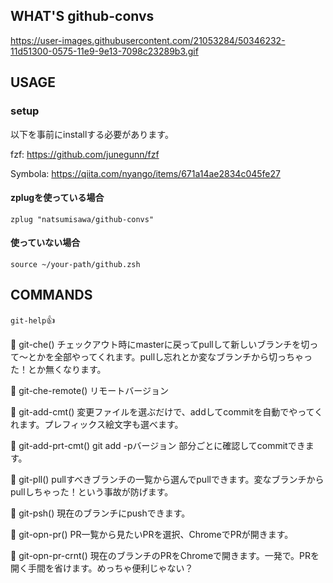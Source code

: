 ## WHAT'S github-convs
https://user-images.githubusercontent.com/21053284/50346232-11d51300-0575-11e9-9e13-7098c23289b3.gif

## USAGE
### setup
以下を事前にinstallする必要があります。

fzf: https://github.com/junegunn/fzf

Symbola: https://qiita.com/nyango/items/671a14ae2834c045fe27

#### zplugを使っている場合
```.zshrc
zplug "natsumisawa/github-convs"
```
#### 使っていない場合
```
source ~/your-path/github.zsh
```
## COMMANDS
`git-help`👍

🌷 git-che()
チェックアウト時にmasterに戻ってpullして新しいブランチを切って〜とかを全部やってくれます。pullし忘れとか変なブランチから切っちゃった！とか無くなります。

🌷 git-che-remote()
リモートバージョン

🌷 git-add-cmt()
変更ファイルを選ぶだけで、addしてcommitを自動でやってくれます。プレフィックス絵文字も選べます。

🌷 git-add-prt-cmt()
git add -pバージョン
部分ごとに確認してcommitできます。

🌷 git-pll()
pullすべきブランチの一覧から選んでpullできます。変なブランチからpullしちゃった！という事故が防げます。

🌷 git-psh()
現在のブランチにpushできます。

🌷 git-opn-pr()
PR一覧から見たいPRを選択、ChromeでPRが開きます。

🌷 git-opn-pr-crnt()
現在のブランチのPRをChromeで開きます。一発で。PRを開く手間を省けます。めっちゃ便利じゃない？
